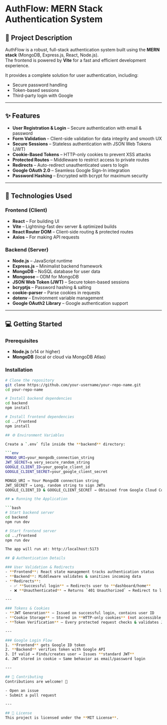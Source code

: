 # AuthFlow: MERN Stack Authentication System

## 📝 Project Description
AuthFlow is a robust, full-stack authentication system built using the **MERN stack** (MongoDB, Express.js, React, Node.js).  
The frontend is powered by **Vite** for a fast and efficient development experience.  

It provides a complete solution for user authentication, including:
- Secure password handling  
- Token-based sessions  
- Third-party login with Google  

---

## ✨ Features
- **User Registration & Login** – Secure authentication with email & password  
- **Form Validation** – Client-side validation for data integrity and smooth UX  
- **Secure Sessions** – Stateless authentication with JSON Web Tokens (JWT)  
- **Cookie-Based Tokens** – HTTP-only cookies to prevent XSS attacks  
- **Protected Routes** – Middleware to restrict access to private routes  
- **Redirects** – Auto-redirect unauthenticated users to login  
- **Google OAuth 2.0** – Seamless Google Sign-In integration  
- **Password Hashing** – Encrypted with bcrypt for maximum security  

---

## 🚀 Technologies Used

### Frontend (Client)
- **React** – For building UI  
- **Vite** – Lightning-fast dev server & optimized builds  
- **React Router DOM** – Client-side routing & protected routes  
- **Axios** – For making API requests  

### Backend (Server)
- **Node.js** – JavaScript runtime  
- **Express.js** – Minimalist backend framework  
- **MongoDB** – NoSQL database for user data  
- **Mongoose** – ODM for MongoDB  
- **JSON Web Token (JWT)** – Secure token-based sessions  
- **bcryptjs** – Password hashing & salting  
- **cookie-parser** – Parse cookies in requests  
- **dotenv** – Environment variable management  
- **Google OAuth2 Library** – Google authentication support  

---

## 💻 Getting Started

### Prerequisites
- **Node.js** (v14 or higher)  
- **MongoDB** (local or cloud via MongoDB Atlas)  

### Installation
```bash
# Clone the repository
git clone https://github.com/your-username/your-repo-name.git
cd your-repo-name

# Install backend dependencies
cd backend
npm install

# Install frontend dependencies
cd ../frontend
npm install

## ⚙️ Environment Variables

Create a `.env` file inside the **backend** directory:

```env
MONGO_URI=your_mongodb_connection_string
JWT_SECRET=a_very_secure_random_string
GOOGLE_CLIENT_ID=your_google_client_id
GOOGLE_CLIENT_SECRET=your_google_client_secret

MONGO_URI → Your MongoDB connection string
JWT_SECRET → Long, random string to sign JWTs
GOOGLE_CLIENT_ID & GOOGLE_CLIENT_SECRET → Obtained from Google Cloud Console (OAuth 2.0 credentials)

## ▶️ Running the Application

```bash
# Start backend server
cd backend
npm run dev

# Start frontend server
cd ../frontend
npm run dev

The app will run at: http://localhost:5173

## 🔒 Authentication Details

### User Validation & Redirects
- **Frontend**: React state management tracks authentication status  
- **Backend**: Middleware validates & sanitizes incoming data  
- **Redirects**:  
  - ✅ **Successful login** → Redirects user to **dashboard/home**  
  - ❌ **Unauthenticated** → Returns `401 Unauthorized` → Redirect to login  

---

### Tokens & Cookies
- **JWT Generation** – Issued on successful login, contains user ID  
- **Cookie Storage** – Stored in **HTTP-only cookies** (not accessible via JS)  
- **Token Verification** – Every protected request checks & validates JWT  

---

### Google Login Flow
1. **Frontend** gets Google ID token  
2. **Backend** verifies token with Google API  
3. If valid → Finds/creates user → Issues **standard JWT**  
4. JWT stored in cookie → Same behavior as email/password login  

---

## 🤝 Contributing
Contributions are welcome! 🎉  

- Open an issue  
- Submit a pull request  

---

## 📄 License
This project is licensed under the **MIT License**.  


